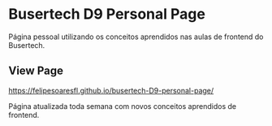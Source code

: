 # Busertech D9 Personal Page

Página pessoal utilizando os conceitos aprendidos nas aulas de frontend do Busertech.

## View Page
https://felipesoaresfl.github.io/busertech-D9-personal-page/

Página atualizada toda semana com novos conceitos aprendidos de frontend.
